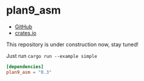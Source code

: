 # plan9_asm

- [GitHub](https://github.com/ggvm-org/plan9_asm)
- [crates.io](https://crates.io/crates/plan9_asm)

This repository is under construction now, stay tuned!

Just run `cargo run --example simple`

```toml
[dependencies]
plan9_asm = "0.3"
```
